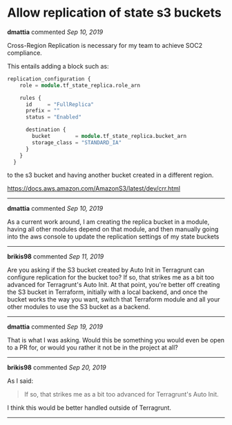 # Allow replication of state s3 buckets

**dmattia** commented *Sep 10, 2019*

Cross-Region Replication is necessary for my team to achieve SOC2 compliance.

This entails adding a block such as:

```terraform
replication_configuration {
    role = module.tf_state_replica.role_arn

    rules {
      id     = "FullReplica"
      prefix = ""
      status = "Enabled"

      destination {
        bucket        = module.tf_state_replica.bucket_arn
        storage_class = "STANDARD_IA"
      }
    }
  }
```

to the s3 bucket and having another bucket created in a different region.

https://docs.aws.amazon.com/AmazonS3/latest/dev/crr.html
<br />
***


**dmattia** commented *Sep 10, 2019*

As a current work around, I am creating the replica bucket in a module, having all other modules depend on that module, and then manually going into the aws console to update the replication settings of my state buckets
***

**brikis98** commented *Sep 11, 2019*

Are you asking if the S3 bucket created by Auto Init in Terragrunt can configure replication for the bucket too? If so, that strikes me as a bit too advanced for Terragrunt's Auto Init. At that point, you're better off creating the S3 bucket in Terraform, initially with a local backend, and once the bucket works the way you want, switch that Terraform module and all your other modules to use the S3 bucket as a backend.
***

**dmattia** commented *Sep 19, 2019*

That is what I was asking. Would this be something you would even be open to a PR for, or would you rather it not be in the project at all?
***

**brikis98** commented *Sep 20, 2019*

As I said:

> If so, that strikes me as a bit too advanced for Terragrunt's Auto Init.

I think this would be better handled outside of Terragrunt.
***

